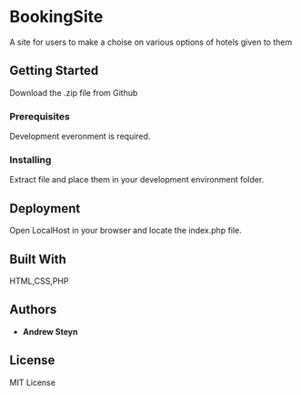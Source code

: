 # BookingSite
A site for users to make a choise on various options of hotels given to them
## Getting Started
Download the .zip file from Github
### Prerequisites
Development everonment is required.
### Installing
Extract file and place them in your development environment folder.
## Deployment
Open LocalHost in your browser and locate the index.php file.
## Built With
HTML,CSS,PHP
## Authors
* **Andrew Steyn** 
## License
MIT License
